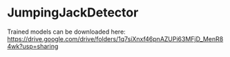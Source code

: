 # JumpingJackDetector

Trained models can be downloaded here: https://drive.google.com/drive/folders/1q7siXnxf46pnAZUPi63MFjD_MenR84wk?usp=sharing
